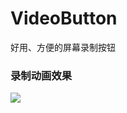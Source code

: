 # VideoButton
好用、方便的屏幕录制按钮

### 录制动画效果

<img src="https://github.com/LSPBoy/DouYinLoading/blob/master/images/1.gif" />
